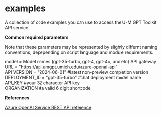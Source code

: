 # examples
A collection of code examples you can use to access the U-M GPT Toolkit API service.  

**Common required parameters**  
  
Note that these parameters may be represented by slightly differnt naming conventions, depepending on script language and module requirements.  


model = Model names (gpt-35-turbo, gpt-4, gpt-4o, and etc)
API gateway URL = "https://api.umgpt.umich.edu/azure-openai-api"  
API VERSION = "2024-06-01" #latest non-preview completion version  
DEPLOYMENT_ID = "gpt-35-turbo" #chat deployment model name  
API_KEY #your 32 character API key  
ORGANIZATION #a valid 6 digit shortcode  

**References**  
  
[Azure OpenAI Service REST API reference](https://learn.microsoft.com/en-us/azure/ai-services/openai/reference)
